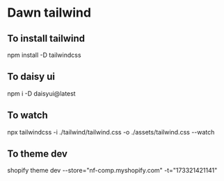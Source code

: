 # Dawn tailwind

## To install tailwind
npm install -D tailwindcss
## To daisy ui
npm i -D daisyui@latest

## To watch
npx tailwindcss -i ./tailwind/tailwind.css -o ./assets/tailwind.css --watch

## To theme dev
shopify theme dev --store="nf-comp.myshopify.com" -t="173321421141"